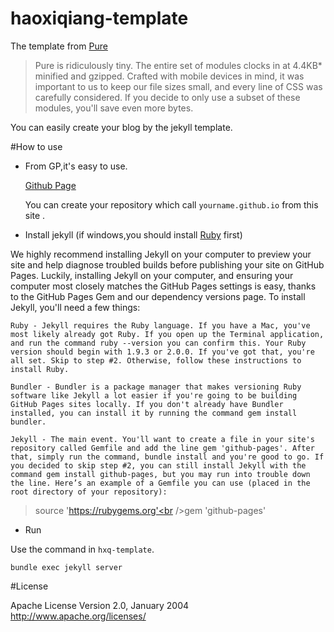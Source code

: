 haoxiqiang-template
===================
The template from [Pure](http://purecss.io/)

>Pure is ridiculously tiny. The entire set of modules clocks in at 4.4KB* minified and gzipped. Crafted with mobile devices in mind, it was important to us to keep our file sizes small, and every line of CSS was carefully considered. If you decide to only use a subset of these modules, you'll save even more bytes.

You can easily create your blog by the jekyll template.


#How to use

* From GP,it's easy to use.

	[Github Page](https://pages.github.com/)

	You can create your repository which call `yourname.github.io` from this site .


* Install jekyll  (if windows,you should install [Ruby](https://www.ruby-lang.org/en/installation/) first)

>
We highly recommend installing Jekyll on your computer to preview your site and help diagnose troubled builds before publishing your site on GitHub Pages.
Luckily, installing Jekyll on your computer, and ensuring your computer most closely matches the GitHub Pages settings is easy, thanks to the GitHub Pages Gem and our dependency versions page. To install Jekyll, you'll need a few things:

	Ruby - Jekyll requires the Ruby language. If you have a Mac, you've most likely already got Ruby. If you open up the Terminal application, and run the command ruby --version you can confirm this. Your Ruby version should begin with 1.9.3 or 2.0.0. If you've got that, you're all set. Skip to step #2. Otherwise, follow these instructions to install Ruby.

	Bundler - Bundler is a package manager that makes versioning Ruby software like Jekyll a lot easier if you're going to be building GitHub Pages sites locally. If you don't already have Bundler installed, you can install it by running the command gem install bundler.

	Jekyll - The main event. You'll want to create a file in your site's repository called Gemfile and add the line gem 'github-pages'. After that, simply run the command, bundle install and you're good to go. If you decided to skip step #2, you can still install Jekyll with the command gem install github-pages, but you may run into trouble down the line. Here’s an example of a Gemfile you can use (placed in the root directory of your repository):

>source 'https://rubygems.org'<br />gem 'github-pages'

	
* Run

Use the command in `hxq-template`.

```
bundle exec jekyll server
```

#License
>
  Apache License
  Version 2.0, January 2004
  http://www.apache.org/licenses/

